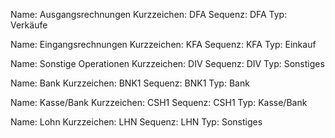 

Name: Ausgangsrechnungen
Kurzzeichen: DFA
Sequenz: DFA
Typ: Verkäufe

Name: Eingangsrechnungen
Kurzzeichen: KFA
Sequenz: KFA
Typ: Einkauf

Name: Sonstige Operationen
Kurzzeichen: DIV
Sequenz: DIV
Typ: Sonstiges

Name: Bank
Kurzzeichen: BNK1
Sequenz: BNK1
Typ: Bank

Name: Kasse/Bank
Kurzzeichen: CSH1
Sequenz: CSH1
Typ: Kasse/Bank

Name: Lohn
Kurzzeichen: LHN
Sequenz: LHN
Typ: Sonstiges